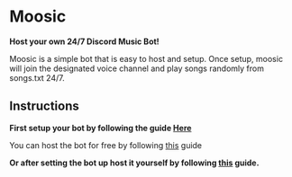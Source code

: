 # Moosic

**Host your own 24/7 Discord Music Bot!**

Moosic is a simple bot that is easy to host and setup.
Once setup, moosic will join the designated voice channel and play songs randomly from songs.txt 24/7.

## Instructions
**First setup your bot by following the guide [Here](https://github.com/Repulser/Moosic/wiki/Setting-up-the-bot-for-the-first-time)**

You can host the bot for free by following [this](https://github.com/Repulser/Moosic/wiki/Hosting-on-heroku-for-free) guide

**Or after setting the bot up host it yourself by following [this](https://github.com/Repulser/Moosic/wiki/Running-the-bot) guide.**
